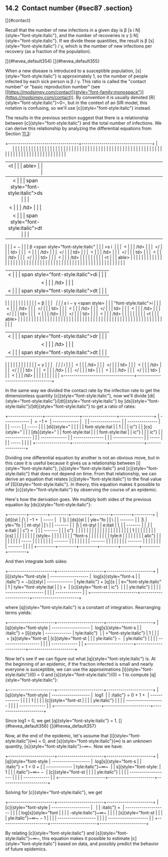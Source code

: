 ﻿14.2  Contact number {#sec87 .section}
--------------------

[]{#contact}

Recall that the number of new infections in a given day is β [s i
N]{style="font-style:italic"}, and the number of recoveries is γ [i
N]{style="font-style:italic"}. If we divide these quantities, the result
is β [s]{style="font-style:italic"} / γ, which is the number of new
infections per recovery (as a fraction of the population).

[]{#hevea_default354} []{#hevea_default355}

When a new disease is introduced to a susceptible population,
[s]{style="font-style:italic"} is approximately 1, so the number of
people infected by each sick person is β / γ. This ratio is called the
"contact number\" or "basic reproduction number\" (see
[[https://modsimpy.com/contact]{style="font-family:monospace"}](https://modsimpy.com/contact)).
By convention it is usually denoted [R]{style="font-style:italic"}~0~,
but in the context of an SIR model, this notation is confusing, so we'll
use [c]{style="font-style:italic"} instead.

The results in the previous section suggest that there is a relationship
between [c]{style="font-style:italic"} and the total number of
infections. We can derive this relationship by analyzing the
differential equations from Section [11.3](#sireqn):

+-----------------------------------+-----------------------------------+
|                                   | <table style="width:100%;">       |
|                                   | <colgroup>                        |
|                                   | <col style="width: 9%" />         |
|                                   | <col style="width: 9%" />         |
|                                   | <col style="width: 9%" />         |
|                                   | <col style="width: 9%" />         |
|                                   | <col style="width: 9%" />         |
|                                   | <col style="width: 9%" />         |
|                                   | <col style="width: 9%" />         |
|                                   | <col style="width: 9%" />         |
|                                   | <col style="width: 9%" />         |
|                                   | <col style="width: 9%" />         |
|                                   | <col style="width: 9%" />         |
|                                   | </colgroup>                       |
|                                   | <tbody>                           |
|                                   | <tr class="odd">                  |
|                                   | <td style="text-align: right;"><t |
|                                   | able>                             |
|                                   | <tbody>                           |
|                                   | <tr class="odd">                  |
|                                   | <td style="text-align: center;">< |
|                                   | span style="font-style:italic">ds |
|                                   | </span></td>                      |
|                                   | </tr>                             |
|                                   | <tr class="even">                 |
|                                   | <td style="text-align: center;">< |
|                                   | /td>                              |
|                                   | </tr>                             |
|                                   | <tr class="odd">                  |
|                                   | <td style="text-align: center;">< |
|                                   | span style="font-style:italic">dt |
|                                   | </span></td>                      |
|                                   | </tr>                             |
|                                   | </tbody>                          |
|                                   | </table></td>                     |
|                                   | <td style="text-align: left;">= − |
|                                   | β <span style="font-style:italic" |
|                                   | >s</span> <span style="font-style |
|                                   | :italic">i</span> </td>           |
|                                   | <td style="text-align: right;"> < |
|                                   | /td>                              |
|                                   | <td style="text-align: left;"> </ |
|                                   | td>                               |
|                                   | <td style="text-align: right;"> < |
|                                   | /td>                              |
|                                   | <td style="text-align: left;"> </ |
|                                   | td>                               |
|                                   | <td style="text-align: right;"> < |
|                                   | /td>                              |
|                                   | <td style="text-align: left;"> </ |
|                                   | td>                               |
|                                   | <td style="text-align: right;"> < |
|                                   | /td>                              |
|                                   | <td style="text-align: left;"> </ |
|                                   | td>                               |
|                                   | <td style="text-align: right;"> < |
|                                   | /td>                              |
|                                   | </tr>                             |
|                                   | <tr class="even">                 |
|                                   | <td style="text-align: right;"><t |
|                                   | able>                             |
|                                   | <colgroup>                        |
|                                   | <col style="width: 50%" />        |
|                                   | <col style="width: 50%" />        |
|                                   | </colgroup>                       |
|                                   | <tbody>                           |
|                                   | <tr class="odd">                  |
|                                   | <td></td>                         |
|                                   | <td><table>                       |
|                                   | <tbody>                           |
|                                   | <tr class="odd">                  |
|                                   | <td style="text-align: center;">< |
|                                   | span style="font-style:italic">di |
|                                   | </span></td>                      |
|                                   | </tr>                             |
|                                   | <tr class="even">                 |
|                                   | <td style="text-align: center;">< |
|                                   | /td>                              |
|                                   | </tr>                             |
|                                   | <tr class="odd">                  |
|                                   | <td style="text-align: center;">< |
|                                   | span style="font-style:italic">dt |
|                                   | </span></td>                      |
|                                   | </tr>                             |
|                                   | </tbody>                          |
|                                   | </table></td>                     |
|                                   | </tr>                             |
|                                   | </tbody>                          |
|                                   | </table></td>                     |
|                                   | <td style="text-align: left;">= β |
|                                   |  <span style="font-style:italic"> |
|                                   | s</span> <span style="font-style: |
|                                   | italic">i</span> − γ <span style= |
|                                   | "font-style:italic">i</span></td> |
|                                   | <td style="text-align: right;"> < |
|                                   | /td>                              |
|                                   | <td style="text-align: left;"> </ |
|                                   | td>                               |
|                                   | <td style="text-align: right;"> < |
|                                   | /td>                              |
|                                   | <td style="text-align: left;"> </ |
|                                   | td>                               |
|                                   | <td style="text-align: right;"> < |
|                                   | /td>                              |
|                                   | <td style="text-align: left;"> </ |
|                                   | td>                               |
|                                   | <td style="text-align: right;"> < |
|                                   | /td>                              |
|                                   | <td style="text-align: left;"> </ |
|                                   | td>                               |
|                                   | <td style="text-align: right;"> < |
|                                   | /td>                              |
|                                   | </tr>                             |
|                                   | <tr class="odd">                  |
|                                   | <td style="text-align: right;"><t |
|                                   | able>                             |
|                                   | <colgroup>                        |
|                                   | <col style="width: 50%" />        |
|                                   | <col style="width: 50%" />        |
|                                   | </colgroup>                       |
|                                   | <tbody>                           |
|                                   | <tr class="odd">                  |
|                                   | <td></td>                         |
|                                   | <td><table>                       |
|                                   | <tbody>                           |
|                                   | <tr class="odd">                  |
|                                   | <td style="text-align: center;">< |
|                                   | span style="font-style:italic">dr |
|                                   | </span></td>                      |
|                                   | </tr>                             |
|                                   | <tr class="even">                 |
|                                   | <td style="text-align: center;">< |
|                                   | /td>                              |
|                                   | </tr>                             |
|                                   | <tr class="odd">                  |
|                                   | <td style="text-align: center;">< |
|                                   | span style="font-style:italic">dt |
|                                   | </span></td>                      |
|                                   | </tr>                             |
|                                   | </tbody>                          |
|                                   | </table></td>                     |
|                                   | </tr>                             |
|                                   | </tbody>                          |
|                                   | </table></td>                     |
|                                   | <td style="text-align: left;">= γ |
|                                   |  <span style="font-style:italic"> |
|                                   | i</span></td>                     |
|                                   | <td style="text-align: right;"> < |
|                                   | /td>                              |
|                                   | <td style="text-align: left;"> </ |
|                                   | td>                               |
|                                   | <td style="text-align: right;"> < |
|                                   | /td>                              |
|                                   | <td style="text-align: left;"> </ |
|                                   | td>                               |
|                                   | <td style="text-align: right;"> < |
|                                   | /td>                              |
|                                   | <td style="text-align: left;"> </ |
|                                   | td>                               |
|                                   | <td style="text-align: right;"> < |
|                                   | /td>                              |
|                                   | <td style="text-align: left;"> </ |
|                                   | td>                               |
|                                   | <td style="text-align: right;"> < |
|                                   | /td>                              |
|                                   | </tr>                             |
|                                   | </tbody>                          |
|                                   | </table>                          |
+-----------------------------------+-----------------------------------+

In the same way we divided the contact rate by the infection rate to get
the dimensionless quantity [c]{style="font-style:italic"}, now we'll
divide [di]{style="font-style:italic"}/[dt]{style="font-style:italic"}
by [ds]{style="font-style:italic"}/[dt]{style="font-style:italic"} to
get a ratio of rates:

+-----------------+-----------------+-----------------+-----------------+
|   ------------- |  = −1 +         |   ------------- |                 |
| --------------- |                 | --------------- |                 |
| -----           |                 | -----           |                 |
|    [di]{style=" |                 |                 |                 |
| font-style:ital |                 |    1            |                 |
| ic"}            |                 |    [cs]{style=" |                 |
|    [ds]{style=" |                 | font-style:ital |                 |
| font-style:ital |                 | ic"}            |                 |
| ic"}            |                 |   ------------- |                 |
|   ------------- |                 | --------------- |                 |
| --------------- |                 | -----           |                 |
| -----           |                 |                 |                 |
+-----------------+-----------------+-----------------+-----------------+

Dividing one differential equation by another is not an obvious move,
but in this case it is useful because it gives us a relationship between
[i]{style="font-style:italic"}, [s]{style="font-style:italic"} and
[c]{style="font-style:italic"} that does not depend on time. From that
relationship, we can derive an equation that relates
[c]{style="font-style:italic"} to the final value of
[S]{style="font-style:italic"}. In theory, this equation makes it
possible to infer [c]{style="font-style:italic"} by observing the course
of an epidemic.

Here's how the derivation goes. We multiply both sides of the previous
equation by [ds]{style="font-style:italic"}:

+---------+---------+---------+---------+---------+---------+---------+
| [di]{st | ⎛\      | −1 +    |   ----- |         | ⎞\      | [ds]{st |
| yle="fo | ⎜\      |         | ------- |         | ⎟\      | yle="fo |
| nt-styl | ⎜\      |         | ------- |         | ⎟\      | nt-styl |
| e:itali | ⎝       |         | ------- |         | ⎠       | e:itali |
| c"} =   |         |         | ------- |         |         | c"}     |
|         |         |         |         |         |         |         |
|         |         |         |         |         |         |         |
|         |         |         |     1   |         |         |         |
|         |         |         |    [cs] |         |         |         |
|         |         |         | {style= |         |         |         |
|         |         |         | "font-s |         |         |         |
|         |         |         | tyle:it |         |         |         |
|         |         |         | alic"}  |         |         |         |
|         |         |         |   ----- |         |         |         |
|         |         |         | ------- |         |         |         |
|         |         |         | ------- |         |         |         |
|         |         |         | ------- |         |         |         |
|         |         |         | ------- |         |         |         |
+---------+---------+---------+---------+---------+---------+---------+

And then integrate both sides:

+-----------------------+-----------------------+-----------------------+
| [i]{style="font-style |   ------------------- |  log[s]{style="font-s |
| :italic"} = −[s]{styl | -------------         | tyle:italic"} + [q]{s |
| e="font-style:italic" |                  1    | tyle="font-style:ital |
| } +                   |    [c]{style="font-st | ic"}                  |
|                       | yle:italic"}          |                       |
|                       |   ------------------- |                       |
|                       | -------------         |                       |
+-----------------------+-----------------------+-----------------------+

where [q]{style="font-style:italic"} is a constant of integration.
Rearranging terms yields:

+-----------------------+-----------------------+-----------------------+
| [q]{style="font-style |   ------------------- |  log[s]{style="font-s |
| :italic"} = [i]{style | -------------         | tyle:italic"}         |
| ="font-style:italic"} |                  1    |                       |
|  + [s]{style="font-st |    [c]{style="font-st |                       |
| yle:italic"} −        | yle:italic"}          |                       |
|                       |   ------------------- |                       |
|                       | -------------         |                       |
+-----------------------+-----------------------+-----------------------+

Now let's see if we can figure out what [q]{style="font-style:italic"}
is. At the beginning of an epidemic, if the fraction infected is small
and nearly everyone is susceptible, we can use the approximations
[i]{style="font-style:italic"}(0) = 0 and
[s]{style="font-style:italic"}(0) = 1 to compute
[q]{style="font-style:italic"}:

+-----------------------+-----------------------+-----------------------+
| [q]{style="font-style |   ------------------- |  log1                 |
| :italic"} = 0 + 1 +   | -------------         |                       |
|                       |                  1    |                       |
|                       |    [c]{style="font-st |                       |
|                       | yle:italic"}          |                       |
|                       |   ------------------- |                       |
|                       | -------------         |                       |
+-----------------------+-----------------------+-----------------------+

Since log1 = 0, we get [q]{style="font-style:italic"} = 1.
[]{#hevea_default356} []{#hevea_default357}

Now, at the end of the epidemic, let's assume that
[i]{style="font-style:italic"}(∞) = 0, and
[s]{style="font-style:italic"}(∞) is an unknown quantity,
[s]{style="font-style:italic"}~∞~. Now we have:

+-----------------------+-----------------------+-----------------------+
| [q]{style="font-style |   ------------------- |  log[s]{style="font-s |
| :italic"} = 1 = 0 + [ | -------------         | tyle:italic"}~∞~      |
| s]{style="font-style: |                  1    |                       |
| italic"}~∞~ −         |    [c]{style="font-st |                       |
|                       | yle:italic"}          |                       |
|                       |   ------------------- |                       |
|                       | -------------         |                       |
+-----------------------+-----------------------+-----------------------+

Solving for [c]{style="font-style:italic"}, we get

+-----------------------+-----------------------+-----------------------+
| [c]{style="font-style |   ------------------- |                       |
| :italic"} =           | --------------------  |                       |
|                       |    log[s]{style="font |                       |
|                       | -style:italic"}~∞~    |                       |
|                       |    [s]{style="font-st |                       |
|                       | yle:italic"}~∞~ − 1   |                       |
|                       |   ------------------- |                       |
|                       | --------------------  |                       |
+-----------------------+-----------------------+-----------------------+

By relating [c]{style="font-style:italic"} and
[s]{style="font-style:italic"}~∞~, this equation makes it possible to
estimate [c]{style="font-style:italic"} based on data, and possibly
predict the behavior of future epidemics.


